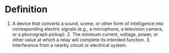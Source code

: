 # Definition

1.  A device that converts a sound, scene, or other form of intelligence
    into corresponding electric signals (e.g., a microphone, a
    television camera, or a phonograph pickup). 2. The minimum current,
    voltage, power, or other value at which a relay will complete its
    intended function. 3. Interference from a nearby circuit or
    electrical system.
